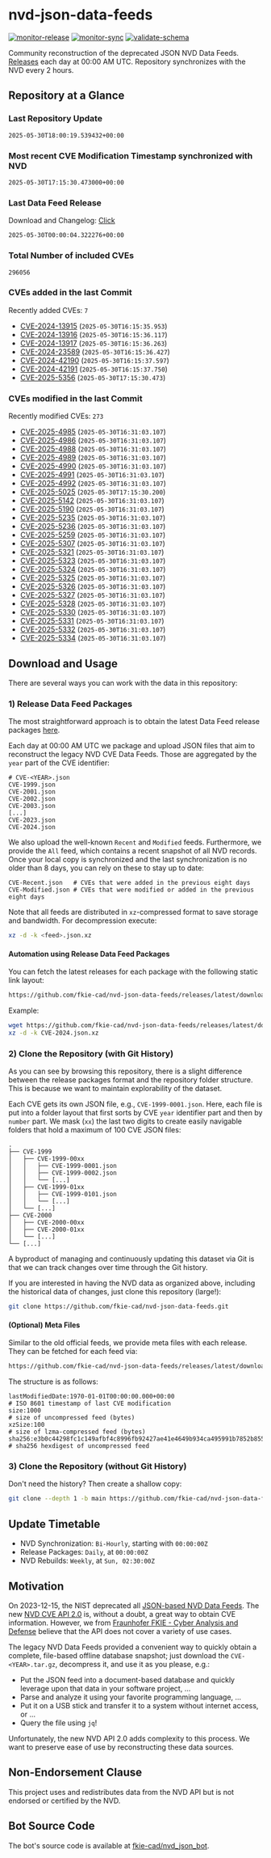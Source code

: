 # nvd-json-data-feeds

[![monitor-release](https://github.com/fkie-cad/nvd-json-data-feeds/actions/workflows/monitor_release.yml/badge.svg)](https://github.com/fkie-cad/nvd-json-data-feeds/actions/workflows/monitor_release.yml)
[![monitor-sync](https://github.com/fkie-cad/nvd-json-data-feeds/actions/workflows/monitor_sync.yml/badge.svg)](https://github.com/fkie-cad/nvd-json-data-feeds/actions/workflows/monitor_sync.yml)
[![validate-schema](https://github.com/fkie-cad/nvd-json-data-feeds/actions/workflows/validate_schema.yml/badge.svg)](https://github.com/fkie-cad/nvd-json-data-feeds/actions/workflows/validate_schema.yml)

Community reconstruction of the deprecated JSON NVD Data Feeds.
[Releases](https://github.com/fkie-cad/nvd-json-data-feeds/releases/latest) each day at 00:00 AM UTC.
Repository synchronizes with the NVD every 2 hours.

## Repository at a Glance

### Last Repository Update

```plain
2025-05-30T18:00:19.539432+00:00
```

### Most recent CVE Modification Timestamp synchronized with NVD

```plain
2025-05-30T17:15:30.473000+00:00
```

### Last Data Feed Release

Download and Changelog: [Click](https://github.com/fkie-cad/nvd-json-data-feeds/releases/latest)

```plain
2025-05-30T00:00:04.322276+00:00
```

### Total Number of included CVEs

```plain
296056
```

### CVEs added in the last Commit

Recently added CVEs: `7`

- [CVE-2024-13915](CVE-2024/CVE-2024-139xx/CVE-2024-13915.json) (`2025-05-30T16:15:35.953`)
- [CVE-2024-13916](CVE-2024/CVE-2024-139xx/CVE-2024-13916.json) (`2025-05-30T16:15:36.117`)
- [CVE-2024-13917](CVE-2024/CVE-2024-139xx/CVE-2024-13917.json) (`2025-05-30T16:15:36.263`)
- [CVE-2024-23589](CVE-2024/CVE-2024-235xx/CVE-2024-23589.json) (`2025-05-30T16:15:36.427`)
- [CVE-2024-42190](CVE-2024/CVE-2024-421xx/CVE-2024-42190.json) (`2025-05-30T16:15:37.597`)
- [CVE-2024-42191](CVE-2024/CVE-2024-421xx/CVE-2024-42191.json) (`2025-05-30T16:15:37.750`)
- [CVE-2025-5356](CVE-2025/CVE-2025-53xx/CVE-2025-5356.json) (`2025-05-30T17:15:30.473`)


### CVEs modified in the last Commit

Recently modified CVEs: `273`

- [CVE-2025-4985](CVE-2025/CVE-2025-49xx/CVE-2025-4985.json) (`2025-05-30T16:31:03.107`)
- [CVE-2025-4986](CVE-2025/CVE-2025-49xx/CVE-2025-4986.json) (`2025-05-30T16:31:03.107`)
- [CVE-2025-4988](CVE-2025/CVE-2025-49xx/CVE-2025-4988.json) (`2025-05-30T16:31:03.107`)
- [CVE-2025-4989](CVE-2025/CVE-2025-49xx/CVE-2025-4989.json) (`2025-05-30T16:31:03.107`)
- [CVE-2025-4990](CVE-2025/CVE-2025-49xx/CVE-2025-4990.json) (`2025-05-30T16:31:03.107`)
- [CVE-2025-4991](CVE-2025/CVE-2025-49xx/CVE-2025-4991.json) (`2025-05-30T16:31:03.107`)
- [CVE-2025-4992](CVE-2025/CVE-2025-49xx/CVE-2025-4992.json) (`2025-05-30T16:31:03.107`)
- [CVE-2025-5025](CVE-2025/CVE-2025-50xx/CVE-2025-5025.json) (`2025-05-30T17:15:30.200`)
- [CVE-2025-5142](CVE-2025/CVE-2025-51xx/CVE-2025-5142.json) (`2025-05-30T16:31:03.107`)
- [CVE-2025-5190](CVE-2025/CVE-2025-51xx/CVE-2025-5190.json) (`2025-05-30T16:31:03.107`)
- [CVE-2025-5235](CVE-2025/CVE-2025-52xx/CVE-2025-5235.json) (`2025-05-30T16:31:03.107`)
- [CVE-2025-5236](CVE-2025/CVE-2025-52xx/CVE-2025-5236.json) (`2025-05-30T16:31:03.107`)
- [CVE-2025-5259](CVE-2025/CVE-2025-52xx/CVE-2025-5259.json) (`2025-05-30T16:31:03.107`)
- [CVE-2025-5307](CVE-2025/CVE-2025-53xx/CVE-2025-5307.json) (`2025-05-30T16:31:03.107`)
- [CVE-2025-5321](CVE-2025/CVE-2025-53xx/CVE-2025-5321.json) (`2025-05-30T16:31:03.107`)
- [CVE-2025-5323](CVE-2025/CVE-2025-53xx/CVE-2025-5323.json) (`2025-05-30T16:31:03.107`)
- [CVE-2025-5324](CVE-2025/CVE-2025-53xx/CVE-2025-5324.json) (`2025-05-30T16:31:03.107`)
- [CVE-2025-5325](CVE-2025/CVE-2025-53xx/CVE-2025-5325.json) (`2025-05-30T16:31:03.107`)
- [CVE-2025-5326](CVE-2025/CVE-2025-53xx/CVE-2025-5326.json) (`2025-05-30T16:31:03.107`)
- [CVE-2025-5327](CVE-2025/CVE-2025-53xx/CVE-2025-5327.json) (`2025-05-30T16:31:03.107`)
- [CVE-2025-5328](CVE-2025/CVE-2025-53xx/CVE-2025-5328.json) (`2025-05-30T16:31:03.107`)
- [CVE-2025-5330](CVE-2025/CVE-2025-53xx/CVE-2025-5330.json) (`2025-05-30T16:31:03.107`)
- [CVE-2025-5331](CVE-2025/CVE-2025-53xx/CVE-2025-5331.json) (`2025-05-30T16:31:03.107`)
- [CVE-2025-5332](CVE-2025/CVE-2025-53xx/CVE-2025-5332.json) (`2025-05-30T16:31:03.107`)
- [CVE-2025-5334](CVE-2025/CVE-2025-53xx/CVE-2025-5334.json) (`2025-05-30T16:31:03.107`)


## Download and Usage

There are several ways you can work with the data in this repository:

### 1) Release Data Feed Packages

The most straightforward approach is to obtain the latest Data Feed release packages [here](https://github.com/fkie-cad/nvd-json-data-feeds/releases/latest).

Each day at 00:00 AM UTC we package and upload JSON files that aim to reconstruct the legacy NVD CVE Data Feeds.
Those are aggregated by the `year` part of the CVE identifier:

```
# CVE-<YEAR>.json
CVE-1999.json
CVE-2001.json
CVE-2002.json
CVE-2003.json
[...]
CVE-2023.json
CVE-2024.json
```

We also upload the well-known `Recent` and `Modified` feeds.
Furthermore, we provide the `All` feed, which contains a recent snapshot of all NVD records.
Once your local copy is synchronized and the last synchronization is no older than 8 days, you can rely on these to stay up to date:

```plain
CVE-Recent.json   # CVEs that were added in the previous eight days
CVE-Modified.json # CVEs that were modified or added in the previous eight days
```

Note that all feeds are distributed in `xz`-compressed format to save storage and bandwidth.
For decompression execute:

```sh
xz -d -k <feed>.json.xz
```

#### Automation using Release Data Feed Packages

You can fetch the latest releases for each package with the following static link layout:

```sh
https://github.com/fkie-cad/nvd-json-data-feeds/releases/latest/download/CVE-<YEAR>.json.xz
```

Example:

```sh
wget https://github.com/fkie-cad/nvd-json-data-feeds/releases/latest/download/CVE-2024.json.xz
xz -d -k CVE-2024.json.xz
```

### 2) Clone the Repository (with Git History)

As you can see by browsing this repository, there is a slight difference between the release packages format and the repository folder structure.
This is because we want to maintain explorability of the dataset.

Each CVE gets its own JSON file, e.g., `CVE-1999-0001.json`.
Here, each file is put into a folder layout that first sorts by CVE `year` identifier part and then by `number` part.
We mask (`xx`) the last two digits to create easily navigable folders that hold a maximum of 100 CVE JSON files:

```plain
.
├── CVE-1999
│   ├── CVE-1999-00xx
│   │   ├── CVE-1999-0001.json
│   │   ├── CVE-1999-0002.json
│   │   └── [...]
│   ├── CVE-1999-01xx
│   │   ├── CVE-1999-0101.json
│   │   └── [...]
│   └── [...]
├── CVE-2000
│   ├── CVE-2000-00xx
│   ├── CVE-2000-01xx
│   └── [...]
└── [...]
```

A byproduct of managing and continuously updating this dataset via Git is that we can track changes over time through the Git history.

If you are interested in having the NVD data as organized above, including the historical data of changes, just clone this repository (large!):

```sh
git clone https://github.com/fkie-cad/nvd-json-data-feeds.git
```

#### (Optional) Meta Files

Similar to the old official feeds, we provide meta files with each release. They can be fetched for each feed via:

```sh
https://github.com/fkie-cad/nvd-json-data-feeds/releases/latest/download/CVE-<YEAR>.meta
```

The structure is as follows:

```plain
lastModifiedDate:1970-01-01T00:00:00.000+00:00                          # ISO 8601 timestamp of last CVE modification
size:1000                                                               # size of uncompressed feed (bytes)
xzSize:100                                                              # size of lzma-compressed feed (bytes)
sha256:e3b0c44298fc1c149afbf4c8996fb92427ae41e4649b934ca495991b7852b855 # sha256 hexdigest of uncompressed feed
```

### 3) Clone the Repository (without Git History)

Don't need the history? Then create a shallow copy:

```sh
git clone --depth 1 -b main https://github.com/fkie-cad/nvd-json-data-feeds.git
```


## Update Timetable

* NVD Synchronization: `Bi-Hourly`, starting with `00:00:00Z`
* Release Packages: `Daily`, at `00:00:00Z`
* NVD Rebuilds: `Weekly`, at `Sun, 02:30:00Z`


## Motivation

On 2023-12-15, the NIST deprecated all [JSON-based NVD Data Feeds](https://nvd.nist.gov/vuln/data-feeds#divRetirementBanner-1).
The new [NVD CVE API 2.0](https://nvd.nist.gov/developers/vulnerabilities) is, without a doubt, a great way to obtain CVE information.
However, we from [Fraunhofer FKIE - Cyber Analysis and Defense](https://www.fkie.fraunhofer.de/en/departments/cad.html) believe that the API does not cover a variety of use cases.

The legacy NVD Data Feeds provided a convenient way to quickly obtain a complete, file-based offline database snapshot; just download the `CVE-<YEAR>.tar.gz`, decompress it, and use it as you please, e.g.:

- Put the JSON feed into a document-based database and quickly leverage upon that data in your software project, ...
- Parse and analyze it using your favorite programming language, ...
- Put it on a USB stick and transfer it to a system without internet access, or ...
- Query the file using `jq`!

Unfortunately, the new NVD API 2.0 adds complexity to this process.
We want to preserve ease of use by reconstructing these data sources.

## Non-Endorsement Clause

This project uses and redistributes data from the NVD API but is not endorsed or certified by the NVD.

## Bot Source Code

The bot's source code is available at [fkie-cad/nvd\_json\_bot](https://github.com/fkie-cad/nvd_json_bot).